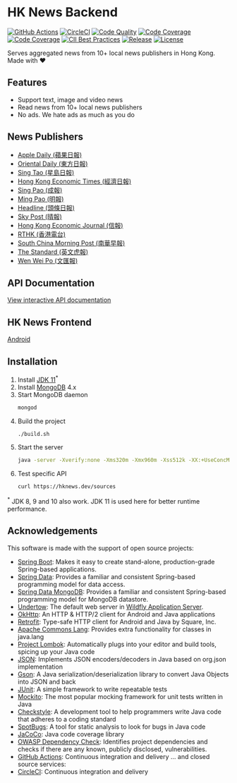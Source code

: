 # HK News Backend

[![GitHub Actions](https://github.com/actions/setup-java/workflows/Main%20workflow/badge.svg)](https://github.com/ayltai/hknews-backend/actions)
[![CircleCI](https://img.shields.io/circleci/project/github/ayltai/hknews-backend/master.svg?style=flat)](https://circleci.com/gh/ayltai/hknews-backend)
[![Code Quality](https://img.shields.io/codacy/grade/2c5a8d9d71ca4da794494c08bffdd73a.svg?style=flat)](https://app.codacy.com/app/AlanTai/hknews-backend/dashboard)
[![Code Coverage](https://img.shields.io/codacy/coverage/2c5a8d9d71ca4da794494c08bffdd73a.svg?style=flat)](https://app.codacy.com/app/AlanTai/hknews-backend/dashboard)
[![Code Coverage](https://img.shields.io/codecov/c/github/ayltai/hknews-backend.svg?style=flat)](https://codecov.io/gh/ayltai/hknews-backend)
[![CII Best Practices](https://bestpractices.coreinfrastructure.org/projects/2686/badge)](https://bestpractices.coreinfrastructure.org/projects/2686)
[![Release](https://img.shields.io/github/release/ayltai/hknews-backend.svg?style=flat)](https://github.com/ayltai/hknews-backend/releases)
[![License](https://img.shields.io/github/license/ayltai/hknews-backend.svg?style=flat)](https://github.com/ayltai/hknews-backend/blob/master/LICENSE)

Serves aggregated news from 10+ local news publishers in Hong Kong. Made with ❤

## Features
* Support text, image and video news
* Read news from 10+ local news publishers
* No ads. We hate ads as much as you do

## News Publishers
* [Apple Daily (蘋果日報)](http://hk.apple.nextmedia.com)
* [Oriental Daily (東方日報)](http://orientaldaily.on.cc)
* [Sing Tao (星島日報)](http://std.stheadline.com)
* [Hong Kong Economic Times (經濟日報)](http://www.hket.com)
* [Sing Pao (成報)](https://www.singpao.com.hk)
* [Ming Pao (明報)](http://www.mingpao.com)
* [Headline (頭條日報)](http://hd.stheadline.com)
* [Sky Post (晴報)](http://skypost.ulifestyle.com.hk)
* [Hong Kong Economic Journal (信報)](http://www.hkej.com)
* [RTHK (香港電台)](http://news.rthk.hk)
* [South China Morning Post (南華早報)](http://www.scmp.com/frontpage/hk)
* [The Standard (英文虎報)](http://www.thestandard.com.hk)
* [Wen Wei Po (文匯報)](http://news.wenweipo.com)

## API Documentation
[View interactive API documentation](https://app.swaggerhub.com/apis-docs/ayltai/hknews-backend/1.0.0)

## HK News Frontend
[Android](https://github.com/ayltai/hknews-android)

## Installation
1. Install [JDK 11](https://openjdk.java.net/install)<sup>*</sup>
2. Install [MongoDB](https://docs.mongodb.com/manual/installation) 4.x
3. Start MongoDB daemon
   ```bash
   mongod
   ```
4. Build the project
   ```bash
   ./build.sh
   ```
5. Start the server
   ```bash
   java -server -Xverify:none -Xms320m -Xmx960m -Xss512k -XX:+UseConcMarkSweepGC -XX:+CMSParallelRemarkEnabled -XX:+ScavengeBeforeFullGC -XX:+CMSScavengeBeforeRemark -Dfile.encoding=UTF-8 -Dserver.ssl.enabled=false -jar ./build/libs/hknews-backend-1.0.0.jar
   ```
6. Test specific API
   ```bash
   curl https://hknews.dev/sources
   ```

<sup>*</sup> JDK 8, 9 and 10 also work. JDK 11 is used here for better runtime performance.

## Acknowledgements
This software is made with the support of open source projects:
* [Spring Boot](https://spring.io/projects/spring-boot): Makes it easy to create stand-alone, production-grade Spring-based applications.
* [Spring Data](https://spring.io/projects/spring-data): Provides a familiar and consistent Spring-based programming model for data access.
* [Spring Data MongoDB](https://spring.io/projects/spring-data-mongodb): Provides a familiar and consistent Spring-based programming model for MongoDB datastore.
* [Undertow](http://undertow.io): The default web server in [Wildfly Application Server](https://github.com/wildfly/wildfly).
* [OkHttp](http://square.github.io/okhttp): An HTTP & HTTP/2 client for Android and Java applications
* [Retrofit](https://github.com/square/retrofit): Type-safe HTTP client for Android and Java by Square, Inc.
* [Apache Commons Lang](https://commons.apache.org/proper/commons-lang): Provides extra functionality for classes in java.lang
* [Project Lombok](https://projectlombok.org): Automatically plugs into your editor and build tools, spicing up your Java code
* [JSON](https://json.org): Implements JSON encoders/decoders in Java based on org.json implementation
* [Gson](https://github.com/google/gson): A Java serialization/deserialization library to convert Java Objects into JSON and back
* [JUnit](https://junit.org/junit4): A simple framework to write repeatable tests
* [Mockito](https://site.mockito.org): The most popular mocking framework for unit tests written in Java
* [Checkstyle](http://checkstyle.sourceforge.net): A development tool to help programmers write Java code that adheres to a coding standard
* [SpotBugs](https://spotbugs.github.io): A tool for static analysis to look for bugs in Java code
* [JaCoCo](https://www.jacoco.org/jacoco): Java code coverage library
* [OWASP Dependency Check](https://www.owasp.org/index.php/OWASP_Dependency_Check): Identifies project dependencies and checks if there are any known, publicly disclosed, vulnerabilities.
* [GitHub Actions](https://github.com/features/actions): Continuous integration and delivery
... and closed source services:
* [CircleCI](https://circleci.com): Continuous integration and delivery
